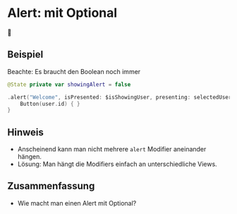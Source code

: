 # Alert: mit Optional
🧩

## Beispiel
Beachte: Es braucht den Boolean noch immer

```swift
@State private var showingAlert = false
```

```swift
.alert("Welcome", isPresented: $isShowingUser, presenting: selectedUser) { user in
    Button(user.id) { }
}
```

## Hinweis

- Anscheinend kann man nicht mehrere `alert` Modifier aneinander hängen.
- Lösung: Man hängt die Modifiers einfach an unterschiedliche Views.

## Zusammenfassung
- Wie macht man einen Alert mit Optional?
